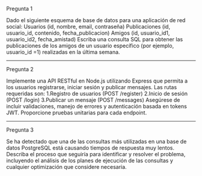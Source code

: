 
Pregunta 1

Dado el siguiente esquema de base de datos para una
aplicación de red social:
Usuarios (id, nombre, email, contraseña)
Publicaciones (id, usuario_id, contenido, fecha_publicacion)
Amigos (id, usuario_id1, usuario_id2, fecha_amistad)
Escriba una consulta SQL para obtener las publicaciones de
los amigos de un usuario específico (por ejemplo, usuario_id =1)
realizadas en la última semana.


____________________________________________________________
Pregunta 2

Implemente una API RESTful en Node.js utilizando Express que
permita a los usuarios registrarse, iniciar sesión y publicar
mensajes. Las rutas requeridas son:
1.Registro de usuarios (POST /register)
2.Inicio de sesión (POST /login)
3.Publicar un mensaje (POST /messages)
Asegúrese de incluir validaciones, manejo de errores y
autenticación basada en tokens JWT. Proporcione pruebas
unitarias para cada endpoint.


____________________________________________________________

Pregunta 3

Se ha detectado que una de las consultas más utilizadas en
una base de datos PostgreSQL está causando tiempos de
respuesta muy lentos. Describa el proceso que seguiría para
identificar y resolver el problema, incluyendo el análisis de los
planes de ejecución de las consultas y cualquier optimización
que considere necesaria.
